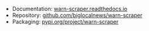 * Documentation: [warn-scraper.readthedocs.io](https://warn-scraper.readthedocs.io)
* Repository: [github.com/biglocalnews/warn-scraper](https://github.com/biglocalnews/warn-scraper)
* Packaging: [pypi.org/project/warn-scraper](https://pypi.org/project/warn-scraper/)

